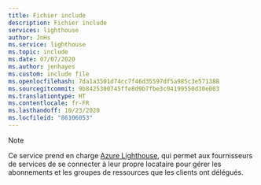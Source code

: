 ```yaml
---
title: Fichier include
description: Fichier include
services: lighthouse
author: JnHs
ms.service: lighthouse
ms.topic: include
ms.date: 07/07/2020
ms.author: jenhayes
ms.custom: include file
ms.openlocfilehash: 7da1a3501d74cc7f46d35597df5a985c3e571388
ms.sourcegitcommit: 9b8425300745ffe8d9b7fbe3c04199550d30e003
ms.translationtype: HT
ms.contentlocale: fr-FR
ms.lasthandoff: 10/23/2020
ms.locfileid: "86106053"
---
```

> [!NOTE]
> Ce service prend en charge [Azure Lighthouse](../articles/lighthouse/overview.md), qui permet aux fournisseurs de services de se connecter à leur propre locataire pour gérer les abonnements et les groupes de ressources que les clients ont délégués.